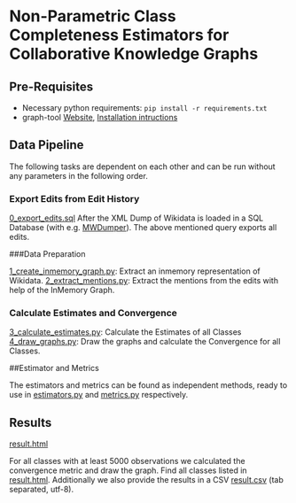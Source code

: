 # Non-Parametric Class Completeness Estimators for Collaborative Knowledge Graphs

## Pre-Requisites

* Necessary python requirements: `pip install -r requirements.txt`
* graph-tool [Website](https://graph-tool.skewed.de/), [Installation intructions](https://git.skewed.de/count0/graph-tool/wikis/installation-instructions)

## Data Pipeline

The following tasks are dependent on each other and can be run without any parameters in the following order.

### Export Edits from Edit History

[0_export_edits.sql](0_export_edits.sql)
After the XML Dump of Wikidata is loaded in a SQL Database (with e.g. [MWDumper](https://www.mediawiki.org/wiki/Manual:MWDumper)). The above mentioned query exports all edits.

###Data Preparation

[1_create_inmemory_graph.py](1_create_inmemory_graph.py): Extract an inmemory representation of Wikidata.
[2_extract_mentions.py](2_extract_mentions.py): Extract the mentions from the edits with help of the InMemory Graph.

### Calculate Estimates and Convergence

[3_calculate_estimates.py](3_calculate_estimates.py): Calculate the Estimates of all Classes [4_draw_graphs.py](4_draw_graphs.py): Draw the graphs and calculate the Convergence for all Classes.

##Estimator and Metrics

The estimators and metrics can be found as independent methods, ready to use in [estimators.py](estimators.py) and [metrics.py](metrics.py) respectively.

## Results

[result.html](results.html)

For all classes with at least 5000 observations we calculated the convergence metric and draw the graph. Find all classes listed in [result.html](results.html). Additionally we also provide the results in a CSV [result.csv](results.csv) (tab separated, utf-8).


